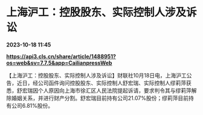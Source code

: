 # 上海沪工：控股股东、实际控制人涉及诉讼

**2023-10-18 11:45**

**https://api3.cls.cn/share/article/1488951?os=web&sv=7.7.5&app=CailianpressWeb**

【上海沪工：控股股东、实际控制人涉及诉讼】财联社10月18日电，上海沪工公告，近日，经公司函件询问控股股东、实际控制人舒宏瑞、实际控制人缪莉萍获悉，舒宏瑞因个人原因向上海市徐汇区人民法院提起诉请，要求判令其与缪莉萍解除婚姻关系，并进行财产分割。舒宏瑞目前持有公司21.07%股份；缪莉萍目前持有公司6.81%股份。